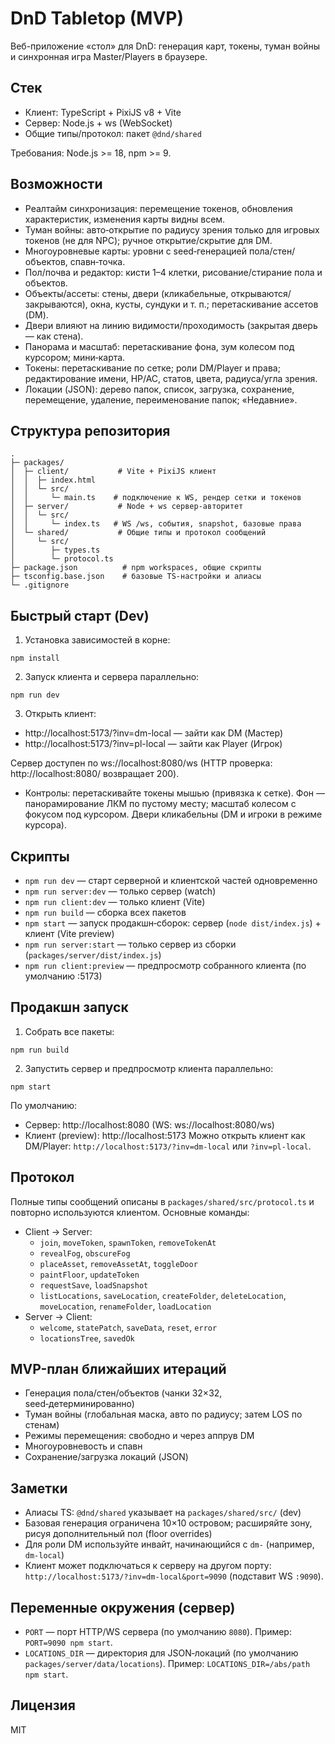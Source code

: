 # DnD Tabletop (MVP)

Веб-приложение «стол» для DnD: генерация карт, токены, туман войны и синхронная игра Master/Players в браузере.

## Стек
- Клиент: TypeScript + PixiJS v8 + Vite
- Сервер: Node.js + ws (WebSocket)
- Общие типы/протокол: пакет `@dnd/shared`

Требования: Node.js >= 18, npm >= 9.

## Возможности
- Реалтайм синхронизация: перемещение токенов, обновления характеристик, изменения карты видны всем.
- Туман войны: авто‑открытие по радиусу зрения только для игровых токенов (не для NPC); ручное открытие/скрытие для DM.
- Многоуровневые карты: уровни с seed‑генерацией пола/стен/объектов, спавн‑точка.
- Пол/почва и редактор: кисти 1–4 клетки, рисование/стирание пола и объектов.
- Объекты/ассеты: стены, двери (кликабельные, открываются/закрываются), окна, кусты, сундуки и т. п.; перетаскивание ассетов (DM).
- Двери влияют на линию видимости/проходимость (закрытая дверь — как стена).
- Панорама и масштаб: перетаскивание фона, зум колесом под курсором; мини‑карта.
- Токены: перетаскивание по сетке; роли DM/Player и права; редактирование имени, HP/AC, статов, цвета, радиуса/угла зрения.
- Локации (JSON): дерево папок, список, загрузка, сохранение, перемещение, удаление, переименование папок; «Недавние».

## Структура репозитория
```
.
├─ packages/
│  ├─ client/           # Vite + PixiJS клиент
│  │  ├─ index.html
│  │  └─ src/
│  │     └─ main.ts    # подключение к WS, рендер сетки и токенов
│  ├─ server/           # Node + ws сервер-авторитет
│  │  └─ src/
│  │     └─ index.ts   # WS /ws, события, snapshot, базовые права
│  └─ shared/           # Общие типы и протокол сообщений
│     └─ src/
│        ├─ types.ts
│        └─ protocol.ts
├─ package.json          # npm workspaces, общие скрипты
├─ tsconfig.base.json    # базовые TS-настройки и алиасы
└─ .gitignore
```

## Быстрый старт (Dev)
1) Установка зависимостей в корне:
```
npm install
```
2) Запуск клиента и сервера параллельно:
```
npm run dev
```
3) Открыть клиент:
- http://localhost:5173/?inv=dm-local — зайти как DM (Мастер)
- http://localhost:5173/?inv=pl-local — зайти как Player (Игрок)

Сервер доступен по ws://localhost:8080/ws (HTTP проверка: http://localhost:8080/ возвращает 200).

- Контролы: перетаскивайте токены мышью (привязка к сетке). Фон — панорамирование ЛКМ по пустому месту; масштаб колесом с фокусом под курсором. Двери кликабельны (DM и игроки в режиме курсора).

## Скрипты
- `npm run dev` — старт серверной и клиентской частей одновременно
- `npm run server:dev` — только сервер (watch)
- `npm run client:dev` — только клиент (Vite)
- `npm run build` — сборка всех пакетов
- `npm start` — запуск продакшн‑сборок: сервер (`node dist/index.js`) + клиент (Vite preview)
- `npm run server:start` — только сервер из сборки (`packages/server/dist/index.js`)
- `npm run client:preview` — предпросмотр собранного клиента (по умолчанию :5173)

## Продакшн запуск
1) Собрать все пакеты:
```
npm run build
```
2) Запустить сервер и предпросмотр клиента параллельно:
```
npm start
```
По умолчанию:
- Сервер: http://localhost:8080 (WS: ws://localhost:8080/ws)
- Клиент (preview): http://localhost:5173
Можно открыть клиент как DM/Player: `http://localhost:5173/?inv=dm-local` или `?inv=pl-local`.

## Протокол
Полные типы сообщений описаны в `packages/shared/src/protocol.ts` и повторно используются клиентом. Основные команды:

- Client → Server:
  - `join`, `moveToken`, `spawnToken`, `removeTokenAt`
  - `revealFog`, `obscureFog`
  - `placeAsset`, `removeAssetAt`, `toggleDoor`
  - `paintFloor`, `updateToken`
  - `requestSave`, `loadSnapshot`
  - `listLocations`, `saveLocation`, `createFolder`, `deleteLocation`, `moveLocation`, `renameFolder`, `loadLocation`
- Server → Client:
  - `welcome`, `statePatch`, `saveData`, `reset`, `error`
  - `locationsTree`, `savedOk`

## MVP-план ближайших итераций
- Генерация пола/стен/объектов (чанки 32×32, seed‑детерминированно)
- Туман войны (глобальная маска, авто по радиусу; затем LOS по стенам)
- Режимы перемещения: свободно и через аппрув DM
- Многоуровневость и спавн
- Сохранение/загрузка локаций (JSON)

## Заметки
- Алиасы TS: `@dnd/shared` указывает на `packages/shared/src/` (dev)
- Базовая генерация ограничена 10×10 островом; расширяйте зону, рисуя дополнительный пол (floor overrides)
- Для роли DM используйте инвайт, начинающийся с `dm-` (например, `dm-local`)
- Клиент может подключаться к серверу на другом порту: `http://localhost:5173/?inv=dm-local&port=9090` (подставит WS `:9090`).

## Переменные окружения (сервер)
- `PORT` — порт HTTP/WS сервера (по умолчанию `8080`). Пример: `PORT=9090 npm start`.
- `LOCATIONS_DIR` — директория для JSON‑локаций (по умолчанию `packages/server/data/locations`). Пример: `LOCATIONS_DIR=/abs/path npm start`.

## Лицензия
MIT
